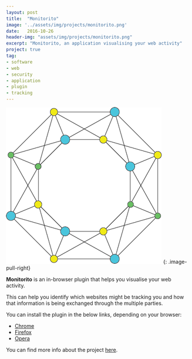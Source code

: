 ```yaml
---
layout: post
title:  "Monitorito"
image: '../assets/img/projects/monitorito.png'
date:   2016-10-26
header-img: "assets/img/projects/monitorito.png"
excerpt: "Monitorito, an application visualising your web activity"
project: true
tag:
- software
- web
- security
- application
- plugin
- tracking
---
```


![Monitorito Image](../assets/img/projects/monitorito.png)
{: .image-pull-right}

<b>Monitorito</b> is an in-browser plugin that helps you visualise your web activity.

This can help you identify which websites might be tracking you and how that information is being exchanged through the multiple parties.

You can install the plugin in the below links, depending on your browser:
* [Chrome](https://chrome.google.com/webstore/detail/monitorito/cpnoiekgkadngaefmiiomndachemdcde)
* [Firefox](https://addons.mozilla.org/en-US/firefox/addon/monitorito/)
* [Opera](https://addons.opera.com/en/extensions/details/monitorito/)

You can find more info about the project [here](https://monitorito.github.io/).